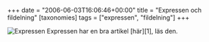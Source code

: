 +++
date = "2006-06-03T16:06:46+00:00"
title = "Expressen och fildelning"
[taxonomies]
tags = ["expressen", "fildelning"]
+++

<img id="image73" src="/images/2006/06/de13c7e7.gif" alt="Expressen" />  
Expressen har en bra artikel [här][1], läs den.



<small></small>

 [1]: http://expressen.se/index.jsp?a=601757
